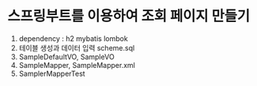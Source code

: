 # 스프링부트를 이용하여 조회 페이지 만들기

1. dependency : h2 mybatis lombok
2. 테이블 생성과 데이터 입력
   scheme.sql
2. SampleDefaultVO, SampleVO
3. SampleMapper, SampleMapper.xml
4. SamplerMapperTest
